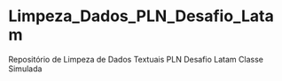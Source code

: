 # Limpeza_Dados_PLN_Desafio_Latam
Repositório de Limpeza de Dados Textuais PLN Desafio Latam Classe Simulada
